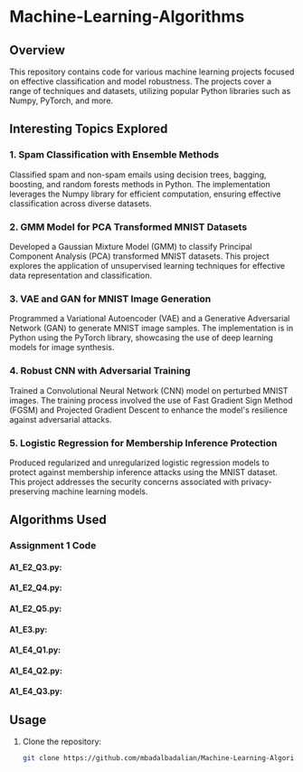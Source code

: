 # Machine-Learning-Algorithms

## Overview

This repository contains code for various machine learning projects focused on effective classification and model robustness. The projects cover a range of techniques and datasets, utilizing popular Python libraries such as Numpy, PyTorch, and more.

## Interesting Topics Explored

### 1. Spam Classification with Ensemble Methods
Classified spam and non-spam emails using decision trees, bagging, boosting, and random forests methods in Python. The implementation leverages the Numpy library for efficient computation, ensuring effective classification across diverse datasets.

### 2. GMM Model for PCA Transformed MNIST Datasets
Developed a Gaussian Mixture Model (GMM) to classify Principal Component Analysis (PCA) transformed MNIST datasets. This project explores the application of unsupervised learning techniques for effective data representation and classification.

### 3. VAE and GAN for MNIST Image Generation
Programmed a Variational Autoencoder (VAE) and a Generative Adversarial Network (GAN) to generate MNIST image samples. The implementation is in Python using the PyTorch library, showcasing the use of deep learning models for image synthesis.

### 4. Robust CNN with Adversarial Training
Trained a Convolutional Neural Network (CNN) model on perturbed MNIST images. The training process involved the use of Fast Gradient Sign Method (FGSM) and Projected Gradient Descent to enhance the model's resilience against adversarial attacks.

### 5. Logistic Regression for Membership Inference Protection
Produced regularized and unregularized logistic regression models to protect against membership inference attacks using the MNIST dataset. This project addresses the security concerns associated with privacy-preserving machine learning models.

## Algorithms Used

### Assignment 1 Code

#### A1_E2_Q3.py:
#### A1_E2_Q4.py:
#### A1_E2_Q5.py:
#### A1_E3.py:
#### A1_E4_Q1.py:
#### A1_E4_Q2.py:
#### A1_E4_Q3.py:

## Usage

1. Clone the repository:
   ```bash
   git clone https://github.com/mbadalbadalian/Machine-Learning-Algorithms.git
